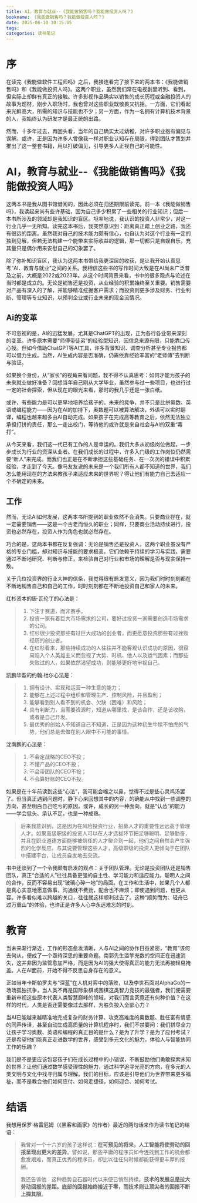 ```yaml
---
title: AI，教育与就业--《我能做销售吗？我能做投资人吗？》
bookname: 《我能做销售吗？我能做投资人吗？》
date: 2025-06-10 10:15:05
tags:
categories: 读书笔记
---
```


# 序

在读完《我能做软件工程师吗》之后，我接连看完了接下来的两本书：《我能做销售吗》和《我能做投资人吗》。这两个职业，虽然我们常在电视剧里听到、看到，但实际上却鲜有真正的接触。许多影视作品确实以销售的成长历程或金融投资人的故事为题材，刚步入职场时，我也曾对这些职业既敬畏又抗拒。一方面，它们看起来光鲜高大，所需的知识与技能也不少；另一方面，作为一名拥有计算机技术背景的人，我始终认为研发才是最正统的出路。

<!-- more -->

然而，十多年过去，再回头看，当年的自己确实太过幼稚，对许多职业抱有偏见与误解。或许，正是因为许多人曾像我一样对职业认知存在局限，得到团队才策划并推出了这一整套书籍，用以打破偏见，引导更多人正视自己的可能性。

# AI，教育与就业--《我能做销售吗》《我能做投资人吗》

这两本书是我从图书馆借阅的，因此必须在归还期限前读完。前一本《我能做销售吗》，我读起来尚有些许基础，因为自己多少积累了一些相关的行业知识；但后一本书所涉及的领域却是我知识的盲区。坦率地说，我认识的投资人非常少，对这一行业几乎一无所知。读完这本书后，我突然意识到：距离真正踏上创业之路，我还有很远的距离。虽然我对自己的技术能力颇有信心，也自认为对这个行业有一定的独到见解，但若无法构建一个能带来实际收益的逻辑，那一切都只是自娱自乐，充其量只是偶尔用来安慰自己的幻象罢了。

除了弥补知识盲区，我认为这两本书带给我更深层的收获，是让我开始认真思考“AI、教育与就业”之间的关系。我相信这些书的写作时间大致是在AI尚未广泛普及之前，大概是2022或2023年。从这个时间背景来看，书中的很多观点与论述在当时都是成立的。无论是销售还是投资，从业经验的积累始终至关重要。销售需要对产品有深入的了解，并能够精准挖掘客户需求；而投资则更多涉及财务、行业判断、管理等专业知识，以预判企业或行业未来的现金流情况。

## Ai的变革

不可忽视的是，AI的迅猛发展，尤其是ChatGPT的出现，正为各行各业带来深刻的变革。许多原本需要“师傅带徒弟”的经验型知识，因信息来源有限，只能靠口传心授。但如今借助ChatGPT等AI工具，许多背景知识、调查分析甚至专业报告都可以借力生成。当然，AI生成内容是否准确，仍需依靠经验丰富的“老师傅”去判断与验证。

如果换个身份，从“家长”的视角来看问题，我不得不认真思考：如何才能为孩子的未来就业做好准备？回想当年自己刚从大学毕业，虽然参与过一些项目，也进行过一定的社会探索，但从现在的眼光来看，那时的我几乎还是一张白纸。

或许，有些能力是可以更早地培养给孩子的。未来的竞争，并不只是比拼奥数、英语或编程能力——因为在AI的加持下，奥数题可以被算法解决，外语可以实时翻译，编程也越来越多由AI自动完成。如果孩子在完成高等教育之后，依然无法独立承担打拼的责任，那么一走出校门，等待他的或许就是来自社会与AI的双重“毒打”。

从今天来看，我们这一代已有工作的人是幸运的。我们大多从初级岗位做起，一步步成长为行业的资深从业者。在我们成长的过程中，许多入门级的工作岗位仍然需要“新人”来完成。而我们也正是在不断承担这些基础任务、在一次次的错误中积累经验，才走到了今天。像马友友说的未来是一个我们所有人都不知道的世界，我们怎么能用现在的方法来教孩子来适应未来的世界呢？得让他们有能力自己去适应一个不确定的未来。

## 工作

然而，无论AI如何发展，这两本书所提到的职业依然不会消失。只要商业存在，就一定需要销售——这是一个古老而恒久的职业；同样，只要商业活动持续进行，投资也必然存在，投资人作为角色也就必然存在。

巧合的是，这两本书都在反复强调：无论是销售还是投资人，这两个职业虽没有严格的专业门槛，却对知识与技能的要求极高。它们依赖于持续的学习与实践，需要通过不断地研究、判断与修正，来检验自己对行业和市场的理解是否与现实保持一致。 

关于几位投资界的行业大神的信条，我觉得很有启发意义，因为我们时时刻刻都在不断地销售自己和自己的工作，时时刻刻都在不断地投资自己和家人的未来。

红杉资本的唐·瓦伦丁的心法是：

> 1. 下注于赛道，而非赛手。
> 2. 投资一家有着巨大市场需求的公司，要好过投资一家需要创造市场需求的公司。
> 3. 红杉很少投资那些有过巨大成功的创业者，而更愿意投资那些有过挫败经历的创业者。
> 4. 在红杉看来，那些持续成功的人往往并不能客观认识成功的原因，很容易陷入个人英雄主义而忽视了大势、时机、他人以及运气因素；而那些失败过的人，如果依然渴望成功，则能够更好地审视自己。

凯鹏华盈的约翰·杜尔心法是：

> 1. 拥有设计、实现和运营一种生意的能力；
> 2. 能够在上述过程中组织和管理生产、控制风险，并且盈利；
> 3. 能够看到别人看不到的机会、欠缺（困难）和风险；
> 4. 具有判断力，当需要资源时，知道从哪里找，是该合作，还是该收购，或者是自己开发。
> 5. 最优秀的创始人不知道自己不知道，正是因为这种初生牛犊不怕虎的气势，他们总是去做在别人眼中不可能的事情。

沈南鹏的心法是：

>1. 不会定战略的CEO不投；
>2. 不懂产品的CEO不投；
>3. 不会带团队的CEO不投；
>4. 不会算好账的CEO不投。

如果是在十年前读到这些“心法”，我可能会嗤之以鼻，觉得不过是些心灵鸡汤罢了。但当真正遇到问题时，静下心来回想其中的内容，的确能从中找到一些调整的方向，甚至明白自己吃亏的原因。或许，成长的另一种面向，就是“认怂”的能力——学会低头、承认不足，也是一种成熟。

>后来我意识到，这是因为在风险投资行业，招募人才的重要性远远高于管理人才。如果高级职级的投资人可以在人才选拔环节把足够聪明、足够勤奋，并且在职业道德方面能够被信任的人才聚合到一起，他们之间自然会产生强烈的化学反应。与其说要管理这些人才，高级职级的投资人更倾向于在团队中搭建平台，让成员自发地去交流。

书中还谈到了一个令我颇有启发的观点：关于团队管理。无论是投资团队还是销售团队，真正“合适的人”往往具备更强的自主性、学习能力和适应能力。聪明人之间的合作，反而不容易出现“玻璃心碎一地”的局面。在工作和生活中，如果几个人都是真心实意地愿意做事，沟通就不费劲，配合也不麻烦；即使遇到问题，也更从容。许多看似难以跨越的关口，往往就这样顺利过去了。这种“顺势而为、轻舟已过万重山”的体验，也许正是许多人心中永远难忘的时刻。

# 教育

当未来渐行渐近，工作的形态愈发清晰，人与AI之间的协作日益紧密，“教育”该何去何从，便成了一个亟待深思的重要命题。南郭先生滥竽充数的空间正在迅速消失，这并非因为监管愈加严格，而是因为AI的强大使得真正的能力无法再被轻易掩盖。人在AI面前，开始不得不反思自身存在的意义。

正如当年卡斯帕罗夫与“深蓝”在人机对弈中的落败，以及李世石面对AlphaGo的一场场孤独抗争，当人类不再是国际象棋或围棋这类智力竞技的最强者，我们便需要重新审视这些原本代表人类智慧巅峰的领域，对我们而言究竟还有何种价值？在这样的时代，人类是否还需要像过去那样，为胜负投入全部心力？

当AI已能越来越精准地完成复杂的财务计算、攻克高难度的奥数题、胜任富有情感的同声传译，甚至自动生成高质量的计算机程序时，我们不禁要问：我们拼尽全力让孩子学习奥数、英语和编程的真正目的是什么？是为了升学？是为了应付考试？还是希望他们能真正走进数学的世界，感受到多元文化的魅力，体验人与智能协同工作的乐趣？

我们是不是更应该包容孩子们在成长过程中的小错误，不断鼓励他们勇敢探索未知的世界？让他们通过数学感受理性的魅力，通过科学追寻光亮的方向，在多元的人类文明与文化中找寻归属与理解。我们的目标，应该是引导他们为世界带来更多福祉，而不是教会他们如何应付、如何走捷径，如何迎合、如何考试。

# 结语

我想用保罗·格雷厄姆（《黑客和画家》的作者）最近的两句话来作为读书笔记的结语：

> 我曾对一个十六岁的孩子这样说：**在可预见的将来，人工智能将使劳动的回报呈现出更大的差异**。譬如说，那些平庸的程序员如今连找到工作的机会都愈发艰难，而真正优秀的程序员，却比以往任何时候都能获得更丰厚的报酬。
>
> 我还告诉他：这种趋势自石器时代以来便已悄然持续。**技术的发展总是拉大劳动回报的差距。底部的回报始终接近于零，而技术则让顶尖者的回报不断上探其限**。
